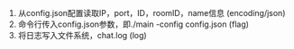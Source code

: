1. 从config.json配置读取IP，port，ID，roomID，name信息 (encoding/json)
2. 命令行传入config.json参数，即./main -config config.json (flag)
3. 将日志写入文件系统，chat.log (log)
